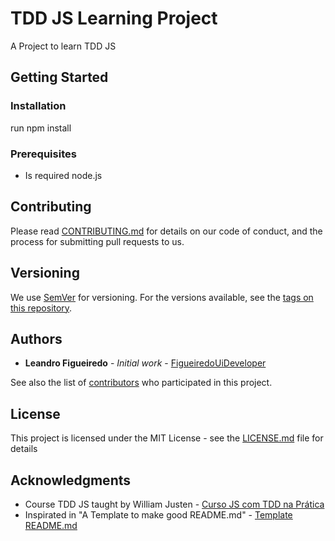 # TDD JS Learning Project

A Project to learn TDD JS

## Getting Started

### Installation
run npm install


### Prerequisites

- Is required node.js

## Contributing

Please read [CONTRIBUTING.md](https://github.com/figueiredo-uideveloper/js-tdd-course/blob/master/CONTRIBUTING.MD) for details on our code of conduct, and the process for submitting pull requests to us.

## Versioning

We use [SemVer](http://semver.org/) for versioning. For the versions available, see the [tags on this repository](https://github.com/figueiredo-uideveloper/js-tdd-course/tags).

## Authors

* **Leandro Figueiredo** - *Initial work* - [FigueiredoUiDeveloper](https://github.com/figueiredo-uideveloper)

See also the list of [contributors](https://github.com/figueiredo-uideveloper/js-tdd-course/contributors) who participated in this project.

## License

This project is licensed under the MIT License - see the [LICENSE.md](LICENSE.md) file for details

## Acknowledgments

* Course TDD JS taught by William Justen - [Curso JS com TDD na Prática](https://www.udemy.com/course/js-com-tdd-na-pratica/?couponCode=PROMOJAN20)
* Inspirated in "A Template to make good README.md" - [Template README.md](https://gist.github.com/PurpleBooth/109311bb0361f32d87a2)
